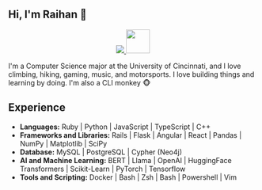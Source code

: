 ## Hi, I'm Raihan :robot:

<p align="center">

  <a href="https://skillicons.dev">
    <img src="https://skillicons.dev/icons?i=py,ruby,javascript,typescript,cpp,rails,flask,angular,react,docker,mysql,postgres,graphql" />
    <img src=https://user-images.githubusercontent.com/25181517/182884027-02cf00e4-6ac5-49a8-816d-3287a26bc5b4.png width="48" />
  </a>
</p>

<!-- [![Raihan's GitHub stats](https://github-readme-stats.vercel.app/api?username=rai1975)](https://github.com/rai1975/github-readme-stats) -->

I'm a Computer Science major at the University of Cincinnati, and I love climbing, hiking, gaming, music, and motorsports. I love building things and learning by doing. I'm also a CLI monkey 🐵

## Experience
- **Languages:** Ruby | Python | JavaScript | TypeScript | C++
- **Frameworks and Libraries:** Rails | Flask | Angular | React | Pandas | NumPy | Matplotlib | SciPy
- **Database:** MySQL | PostgreSQL | Cypher (Neo4j)
- **AI and Machine Learning:** BERT | Llama | OpenAI | HuggingFace Transformers | Scikit-Learn | PyTorch | Tensorflow
- **Tools and Scripting:** Docker | Bash | Zsh | Bash | Powershell | Vim
<!--
**Rai1975/Rai1975** is a ✨ _special_ ✨ repository because its `README.md` (this file) appears on your GitHub profile.

Here are some ideas to get you started:

- 🔭 I’m currently working on ...
- 🌱 I’m currently learning ...
- 👯 I’m looking to collaborate on ...
- 🤔 I’m looking for help with ...
- 💬 Ask me about ...
- 📫 How to reach me: ...
- 😄 Pronouns: ...
- ⚡ Fun fact: ...
-->
